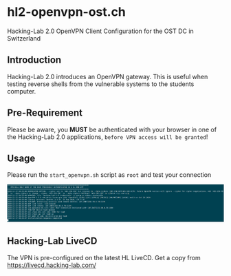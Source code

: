 # hl2-openvpn-ost.ch
Hacking-Lab 2.0 OpenVPN Client Configuration for the OST DC in Switzerland

## Introduction
Hacking-Lab 2.0 introduces an OpenVPN gateway. This is useful when testing reverse shells from the vulnerable systems to the students computer. 

## Pre-Requirement
Please be aware, you **MUST** be authenticated with your browser in one of the Hacking-Lab 2.0 applications, `before VPN access will be granted`!

## Usage
Please run the `start_openvpn.sh` script as `root` and test your connection

![VPN](screenshot-openvpn-success-in-console.png)

## Hacking-Lab LiveCD
The VPN is pre-configured on the latest HL LiveCD. 
Get a copy from https://livecd.hacking-lab.com/ 


